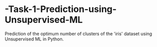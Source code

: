 # -Task-1-Prediction-using-Unsupervised-ML
Prediction of the optimum number of clusters of the 'iris' dataset using Unsupervised ML in Python.
